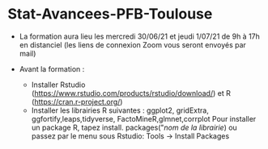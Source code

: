 # Stat-Avancees-PFB-Toulouse

- La formation aura lieu les mercredi 30/06/21 et jeudi 1/07/21 de 9h à 17h en distanciel (les liens de connexion Zoom vous seront envoyés par mail)

- Avant la formation : 
  + Installer Rstudio (https://www.rstudio.com/products/rstudio/download/) et R (https://cran.r-project.org/)
  + Installer les librairies R suivantes : ggplot2, gridExtra, ggfortify,leaps,tidyverse, FactoMineR,glmnet,corrplot
  Pour installer un package R, tapez install. packages("*nom de la librairie*) ou passez par le menu sous Rstudio: Tools -> Install Packages
  


